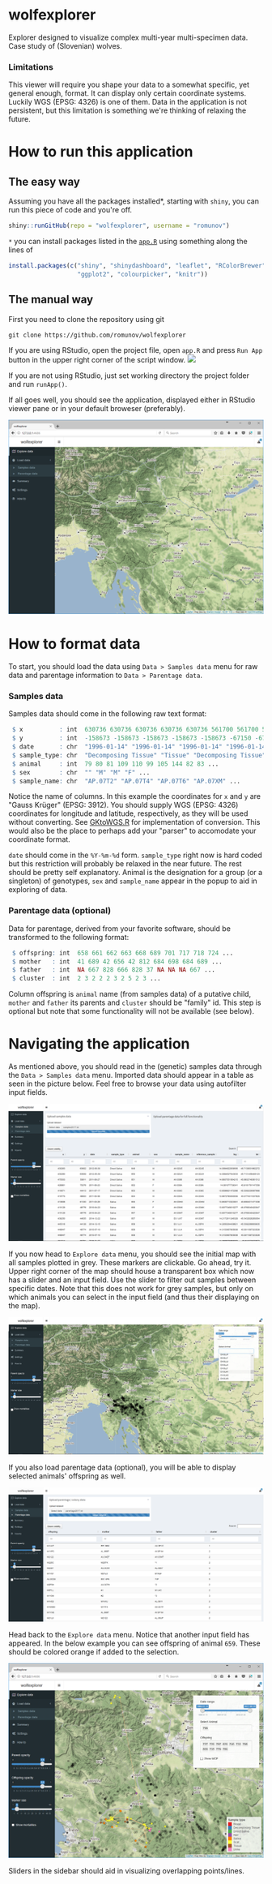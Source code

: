 # wolfexplorer
Explorer designed to visualize complex multi-year multi-specimen data. Case study of (Slovenian) wolves.

### Limitations
This viewer will require you shape your data to a somewhat specific, yet general enough, format. It can display only certain coordinate systems. Luckily WGS (EPSG: 4326) is one of them. Data in the application is not persistent, but this limitation is something we're thinking of relaxing the future.

# How to run this application
## The easy way

Assuming you have all the packages installed*, starting with `shiny`, you can run this piece of code and you're off.
```r
shiny::runGitHub(repo = "wolfexplorer", username = "romunov")
```

`*` you can install packages listed in the [`app.R`](https://github.com/romunov/wolfexplorer/blob/master/app.R#L1) using something along the lines of
```r
install.packages(c("shiny", "shinydashboard", "leaflet", "RColorBrewer", "DT", "sp", "rgdal", "data.table",
                   "ggplot2", "colourpicker", "knitr"))
```

## The manual way

First you need to clone the repository using git

```
git clone https://github.com/romunov/wolfexplorer
```

If you are using RStudio, open the project file, open `app.R` and press `Run App` button in the upper right corner of the script window.
![](./img/runapp.png)

If you are not using RStudio, just set working directory the project folder and run `runApp()`.

If all goes well, you should see the application, displayed either in RStudio viewer pane or in your default broweser (preferably).

![](./img/welcome.png)

# How to format data

To start, you should load the data using `Data > Samples data` menu for raw data and parentage information to `Data > Parentage data`.

### Samples data
Samples data should come in the following raw text format:

```r
 $ x          : int  630736 630736 630736 630736 630736 561700 561700 561700 618775 478450 ...
 $ y          : int  -158673 -158673 -158673 -158673 -158673 -67150 -67150 -67150 -136401 28000 ...
 $ date       : chr  "1996-01-14" "1996-01-14" "1996-01-14" "1996-01-14" ...
 $ sample_type: chr  "Decomposing Tissue" "Tissue" "Decomposing Tissue" "Tissue" ...
 $ animal     : int  79 80 81 109 110 99 105 144 82 83 ...
 $ sex        : chr  "" "M" "M" "F" ...
 $ sample_name: chr  "AP.07T2" "AP.07T4" "AP.07T6" "AP.07XM" ...
```

Notice the name of columns. In this example the coordinates for `x` and `y` are "Gauss Krüger" (EPSG: 3912). You should supply WGS (EPSG: 4326) coordinates for longitude and latitude, respectively, as they will be used without converting. See [GKtoWGS.R](https://github.com/romunov/wolfexplorer/blob/master/GKtoWGS.R) for implementation of conversion. This would also be the place to perhaps add your "parser" to accomodate your coordinate format.

`date` should come in the `%Y-%m-%d` form. `sample_type` right now is hard coded but this restriction will probably be relaxed in the near future. The rest should be pretty self explanatory. Animal is the designation for a group (or a singleton) of genotypes, `sex` and `sample_name` appear in the popup to aid in exploring of data.

### Parentage data (optional)
Data for parentage, derived from your favorite software, should be transformed to the following format:

```r
 $ offspring: int  658 661 662 663 668 689 701 717 718 724 ...
 $ mother   : int  41 689 42 656 42 812 684 698 684 689 ...
 $ father   : int  NA 667 828 666 828 37 NA NA NA 667 ...
 $ cluster  : int  2 3 2 2 2 3 2 5 2 3 ...
```
Column offspring is `animal` name (from samples data) of a putative child, `mother` and `father` its parents and `cluster` should be "family" id. This step is optional but note that some functionality will not be available (see below).

# Navigating the application
As mentioned above, you should read in the (genetic) samples data through the `Data > Samples data` menu. Imported data should appear in a table as seen in the picture below. Feel free to browse your data using autofilter input fields.

![](./img/load_samples_data.png)

If you now head to `Explore data` menu, you should see the initial map with all samples plotted in grey. These markers are clickable. Go ahead, try it.
Upper right corner of the map should house a transparent box which now has a slider and an input field. Use the slider to filter out samples between specific dates. Note that this does not work for grey samples, but only on which animals you can select in the input field (and thus their displaying on the map).

![loaded samples and map](./img/samples_loaded_map.png)

If you also load parentage data (optional), you will be able to display selected animals' offspring as well.

![loaded parentage data](./img/loaded_parentage_data.png)

Head back to the `Explore data` menu. Notice that another input field has appeared. In the below example you can see offspring of animal `659`. These should be colored orange if added to the selection.

![](./img/selected_all.png)

Sliders in the sidebar should aid in visualizing overlapping points/lines.
